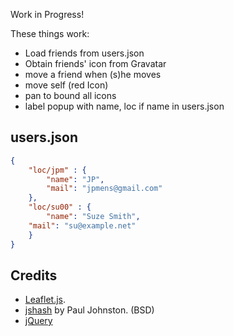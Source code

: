 
Work in Progress!

These things work:

* Load friends from users.json
* Obtain friends' icon from Gravatar
* move a friend when (s)he moves
* move self (red Icon)
* pan to bound all icons
* label popup with name, loc if name in users.json

## users.json

```json
{
    "loc/jpm" : {
	    "name": "JP",
	    "mail": "jpmens@gmail.com"
    },
    "loc/su00" : {
    	"name": "Suze Smith",
	"mail": "su@example.net"
    }
}
```


## Credits

* [Leaflet.js](http://leafletjs.com).
* [jshash](http://pajhome.org.uk/crypt/md5/index.html) by Paul Johnston. (BSD)
* [jQuery](http://jquery.com/)

